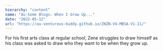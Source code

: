 ```yaml
---
hierarchy: "content"
name: "Au-Some Blogs: When I Grow Up..."
date: "2022-05-12"
url: "https://au-venturous-buddy.github.io/ZNZN-V4-MBSA-V1-I1/"
---
```


For his first arts class at regular school, Zene struggles to draw himself as his class was asked to draw who they want to be when they grow up.